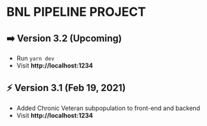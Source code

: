 # BNL PIPELINE PROJECT

## ➡️ Version 3.2 (Upcoming)
- Run `yarn dev`
- Visit **http://localhost:1234**

## ⚡ Version 3.1 (Feb 19, 2021)
- Added Chronic Veteran subpopulation to front-end and backend
- Visit **http://localhost:1234**
